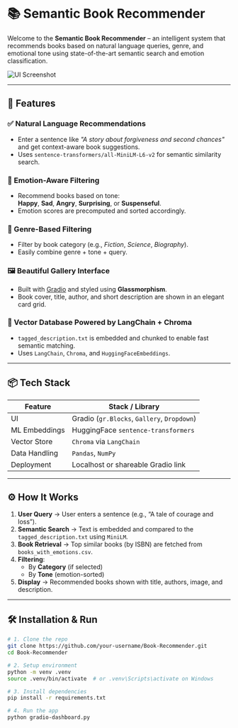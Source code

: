# 📚 Semantic Book Recommender

Welcome to the **Semantic Book Recommender** – an intelligent system that recommends books based on natural language queries, genre, and emotional tone using state-of-the-art semantic search and emotion classification.

![UI Screenshot](https://github.com/user-attachments/assets/85b2e655-b7d7-4825-a1f1-932d6c2bceee)

---

## 🚀 Features

### ✅ Natural Language Recommendations
- Enter a sentence like *"A story about forgiveness and second chances"* and get context-aware book suggestions.
- Uses `sentence-transformers/all-MiniLM-L6-v2` for semantic similarity search.

### 🧠 Emotion-Aware Filtering
- Recommend books based on tone:  
  **Happy**, **Sad**, **Angry**, **Surprising**, or **Suspenseful**.
- Emotion scores are precomputed and sorted accordingly.

### 📂 Genre-Based Filtering
- Filter by book category (e.g., *Fiction*, *Science*, *Biography*).
- Easily combine genre + tone + query.

### 🖼️ Beautiful Gallery Interface
- Built with [Gradio](https://gradio.app/) and styled using **Glassmorphism**.
- Book cover, title, author, and short description are shown in an elegant card grid.

### 🧠 Vector Database Powered by LangChain + Chroma
- `tagged_description.txt` is embedded and chunked to enable fast semantic matching.
- Uses `LangChain`, `Chroma`, and `HuggingFaceEmbeddings`.

---

## 📦 Tech Stack

| Feature        | Stack / Library                                |
|----------------|-------------------------------------------------|
| UI             | Gradio (`gr.Blocks`, `Gallery`, `Dropdown`)     |
| ML Embeddings  | HuggingFace `sentence-transformers`             |
| Vector Store   | `Chroma` via `LangChain`                        |
| Data Handling  | `Pandas`, `NumPy`                               |
| Deployment     | Localhost or shareable Gradio link              |

---

## ⚙️ How It Works

1. **User Query** → User enters a sentence (e.g., “A tale of courage and loss”).
2. **Semantic Search** → Text is embedded and compared to the `tagged_description.txt` using `MiniLM`.
3. **Book Retrieval** → Top similar books (by ISBN) are fetched from `books_with_emotions.csv`.
4. **Filtering**:
   - By **Category** (if selected)
   - By **Tone** (emotion-sorted)
5. **Display** → Recommended books shown with title, authors, image, and description.

---

## 🛠️ Installation & Run

```bash
# 1. Clone the repo
git clone https://github.com/your-username/Book-Recommender.git
cd Book-Recommender

# 2. Setup environment
python -m venv .venv
source .venv/bin/activate  # or .venv\Scripts\activate on Windows

# 3. Install dependencies
pip install -r requirements.txt

# 4. Run the app
python gradio-dashboard.py
